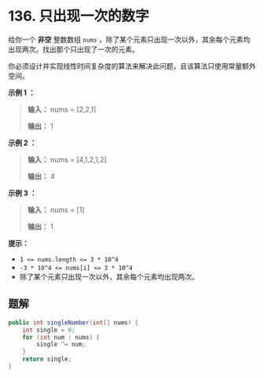 # 136. 只出现一次的数字

给你一个 **非空**  整数数组 `nums` ，除了某个元素只出现一次以外，其余每个元素均出现两次。找出那个只出现了一次的元素。

你必须设计并实现线性时间复杂度的算法来解决此问题，且该算法只使用常量额外空间。

**示例 1 ：**

> **输入：** nums = \[2,2,1]
>
>**输出：** 1

**示例 2 ：**

>**输入：** nums = \[4,1,2,1,2]
>
>**输出：** 4

**示例 3 ：**

>**输入：** nums = \[1]
>
>**输出：** 1

**提示：**

*   `1 <= nums.length <= 3 * 10^4`
*   `-3 * 10^4 <= nums[i] <= 3 * 10^4`
*   除了某个元素只出现一次以外，其余每个元素均出现两次。

## 题解

```java
public int singleNumber(int[] nums) {
    int single = 0;
    for (int num : nums) {
        single ^= num;
    }
    return single;
}
```